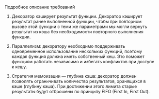 Подробное описание требований
1.	Декоратор кэширует результат функции. Декоратор кэширует результат ранее выполненной функции, чтобы при повторном вызове этой функции с теми же параметрами мы могли вернуть результат из кэша без необходимости повторного выполнения функции.

2.	Параллелизм: декоратору необходимо поддерживать одновременное использование нескольких функций, поэтому каждая функция должна иметь собственный кеш. Это поможет функциям работать независимо и избегать конфликтов при доступе к кешу.

3.	Стратегия мемоизации — глубина кэша: декоратор должен позволять ограничивать количество результатов, хранящихся в кэше (глубину кэша). При достижении этого лимита старые результаты будут отброшены по принципу FIFO (First In, First Out).
